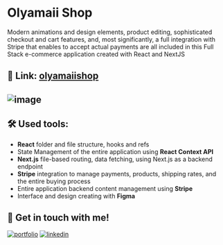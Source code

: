 
# Olyamaii Shop

Modern animations and design elements, product editing, sophisticated checkout and cart features, and, most significantly, a full integration with Stripe that enables to accept actual payments are all included in this Full Stack e-commerce application created with React and NextJS

## 🔗 Link: [olyamaiishop](https://olyamaiishop.vercel.app)

## ![image](https://i.ibb.co/j3t33qQ/a2927882-22e7-434f-bc5a-83c97ad7131c.png)

## 🛠 Used tools:
* **React** folder and file structure, hooks and refs
* State Management of the entire application using **React Context API**
* **Next.js** file-based routing, data fetching, using Next.js as a backend endpoint
* **Stripe** integration to manage payments, products, shipping rates, and the entire buying process
* Entire application backend content management using **Stripe**
* Interface and design creating with **Figma**



## 🔗 Get in touch with me!
[![portfolio](https://img.shields.io/badge/my_portfolio-000?style=for-the-badge&logo=ko-fi&logoColor=white)](https://olhachumak.vercel.app)
[![linkedin](https://img.shields.io/badge/linkedin-0A66C2?style=for-the-badge&logo=linkedin&logoColor=white)](https://www.linkedin.com/in/olha-chumak)

